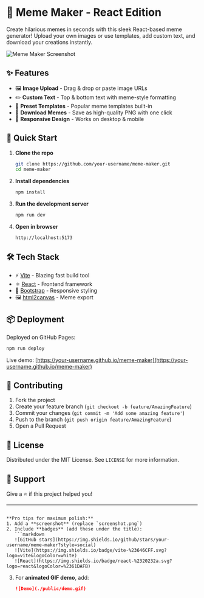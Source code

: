 
# 🎨 Meme Maker - React Edition

Create hilarious memes in seconds with this sleek React-based meme generator! Upload your own images or use templates, add custom text, and download your creations instantly.

![Meme Maker Screenshot](./public/screenshot.png) <!-- Add your screenshot here -->

## ✨ Features

- 🖼️ **Image Upload** - Drag & drop or paste image URLs
- ✏️ **Custom Text** - Top & bottom text with meme-style formatting
- 🎨 **Preset Templates** - Popular meme templates built-in
- 💾 **Download Memes** - Save as high-quality PNG with one click
- 📱 **Responsive Design** - Works on desktop & mobile

## 🚀 Quick Start

1. **Clone the repo**
   ```bash
   git clone https://github.com/your-username/meme-maker.git
   cd meme-maker
   ```

2. **Install dependencies**
   ```bash
   npm install
   ```

3. **Run the development server**
   ```bash
   npm run dev
   ```

4. **Open in browser**
   ```
   http://localhost:5173
   ```

## 🛠️ Tech Stack

- ⚡ [Vite](https://vitejs.dev/) - Blazing fast build tool
- ⚛️ [React](https://reactjs.org/) - Frontend framework
- 🎨 [Bootstrap](https://getbootstrap.com/) - Responsive styling
- 🖼️ [html2canvas](https://html2canvas.hertzen.com/) - Meme export

## 📦 Deployment

Deployed on GitHub Pages:
```bash
npm run deploy
```
Live demo: [https://your-username.github.io/meme-maker](https://your-username.github.io/meme-maker)

## 🤝 Contributing

1. Fork the project
2. Create your feature branch (`git checkout -b feature/AmazingFeature`)
3. Commit your changes (`git commit -m 'Add some amazing feature'`)
4. Push to the branch (`git push origin feature/AmazingFeature`)
5. Open a Pull Request

## 📄 License

Distributed under the MIT License. See `LICENSE` for more information.

## 💖 Support

Give a ⭐️ if this project helped you!

---
```

**Pro tips for maximum polish:**
1. Add a **screenshot** (replace `screenshot.png`)
2. Include **badges** (add these under the title):
   ```markdown
   ![GitHub stars](https://img.shields.io/github/stars/your-username/meme-maker?style=social)
   ![Vite](https://img.shields.io/badge/vite-%23646CFF.svg?logo=vite&logoColor=white)
   ![React](https://img.shields.io/badge/react-%2320232a.svg?logo=react&logoColor=%2361DAFB)
   ```
3. For **animated GIF demo**, add:
   ```markdown
   ![Demo](./public/demo.gif)
   ```
